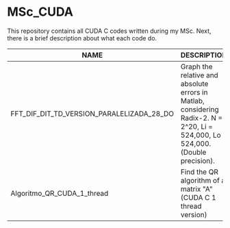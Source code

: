 # MSc_CUDA
This repository contains all CUDA C codes written during my MSc. Next, there is a brief description about what each code do. 


| NAME| DESCRIPTION|
| ----- | ---- |
| FFT_DIF_DIT_TD_VERSION_PARALELIZADA_28_DO | Graph the relative and absolute errors in Matlab, considering Radix-2. N = 2^20, Li = 524,000, Lo = 524,000. (Double precision). |
| Algoritmo_QR_CUDA_1_thread | Find the QR algorithm of a matrix "A" (CUDA C 1 thread version) |
